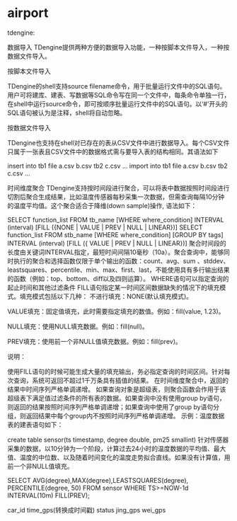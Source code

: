 # airport
tdengine:

数据导入
TDengine提供两种方便的数据导入功能，一种按脚本文件导入，一种按数据文件导入。

按脚本文件导入

TDengine的shell支持source filename命令，用于批量运行文件中的SQL语句。用户可将建库、建表、写数据等SQL命令写在同一个文件中，每条命令单独一行，在shell中运行source命令，即可按顺序批量运行文件中的SQL语句。以‘#’开头的SQL语句被认为是注释，shell将自动忽略。

按数据文件导入

TDengine也支持在shell对已存在的表从CSV文件中进行数据导入。每个CSV文件只属于一张表且CSV文件中的数据格式需与要导入表的结构相同。其语法如下

insert into tb1 file a.csv b.csv tb2 c.csv …
import into tb1 file a.csv b.csv tb2 c.csv …



时间维度聚合
TDengine支持按时间段进行聚合，可以将表中数据按照时间段进行切割后聚合生成结果，比如温度传感器每秒采集一次数据，但需查询每隔10分钟的温度平均值。这个聚合适合于降维(down sample)操作, 语法如下：

SELECT function_list FROM tb_name
  [WHERE where_condition]
  INTERVAL (interval)
  [FILL ({NONE | VALUE | PREV | NULL | LINEAR})]
SELECT function_list FROM stb_name
  [WHERE where_condition]
  [GROUP BY tags]
  INTERVAL (interval)
  [FILL ({ VALUE | PREV | NULL | LINEAR})]
聚合时间段的长度由关键词INTERVAL指定，最短时间间隔10毫秒（10a）。聚合查询中，能够同时执行的聚合和选择函数仅限于单个输出的函数：count、avg、sum 、stddev、leastsquares、percentile、min、max、first、last，不能使用具有多行输出结果的函数（例如：top、bottom、diff以及四则运算）。
WHERE语句可以指定查询的起止时间和其他过滤条件
FILL语句指定某一时间区间数据缺失的情况下的填充模式。填充模式包括以下几种：
不进行填充：NONE(默认填充模式)。

VALUE填充：固定值填充，此时需要指定填充的数值。例如：fill(value, 1.23)。

NULL填充：使用NULL填充数据。例如：fill(null)。

PREV填充：使用前一个非NULL值填充数据。例如：fill(prev)。

说明：

使用FILL语句的时候可能生成大量的填充输出，务必指定查询的时间区间。针对每次查询，系统可返回不超过1千万条具有插值的结果。
在时间维度聚合中，返回的结果中时间序列严格单调递增。
如果查询对象是超级表，则聚合函数会作用于该超级表下满足值过滤条件的所有表的数据。如果查询中没有使用group by语句，则返回的结果按照时间序列严格单调递增；如果查询中使用了group by语句分组，则返回结果中每个group内不按照时间序列严格单调递增。
示例：温度数据表的建表语句如下：

create table sensor(ts timestamp, degree double, pm25 smallint)
针对传感器采集的数据，以10分钟为一个阶段，计算过去24小时的温度数据的平均值、最大值、温度的中位数、以及随着时间变化的温度走势拟合直线。如果没有计算值，用前一个非NULL值填充。

SELECT AVG(degree),MAX(degree),LEASTSQUARES(degree), PERCENTILE(degree, 50) FROM sensor
  WHERE TS>=NOW-1d
  INTERVAL(10m)
  FILL(PREV);




car_id time_gps(转换成时间戳) status jing_gps wei_gps
